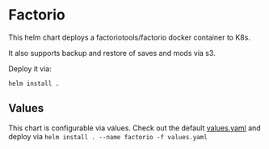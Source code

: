 # Factorio

This helm chart deploys a factoriotools/factorio docker container to K8s.

It also supports backup and restore of saves and mods via s3.

Deploy it via:

```
helm install .
```

## Values

This chart is configurable via values. Check out the default [values.yaml](values.yaml) 
and deploy via `helm install . --name factorio -f values.yaml`

